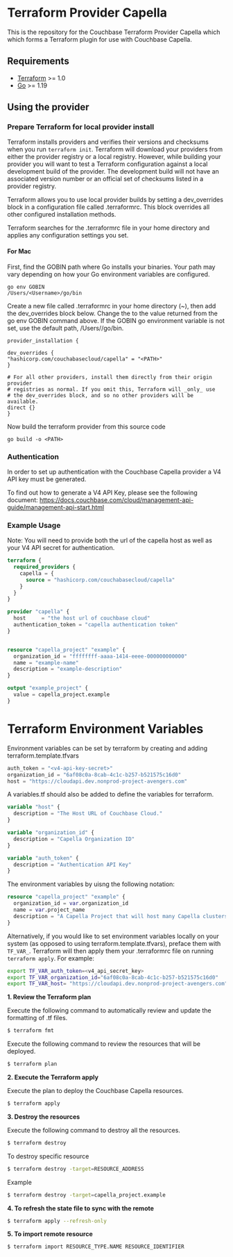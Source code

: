 # Terraform Provider Capella 

This is the repository for the Couchbase Terraform Provider Capella which which forms a Terraform plugin for use with Couchbase Capella.

## Requirements

- [Terraform](https://www.terraform.io/downloads.html) >= 1.0
- [Go](https://golang.org/doc/install) >= 1.19

## Using the provider

### Prepare Terraform for local provider install

Terraform installs providers and verifies their versions and checksums when you run `terraform init`. Terraform will download your 
providers from either the provider registry or a local registry. However, while building your provider you will want to 
test a Terraform configuration against a local development build of the provider. The development build will not have an associated 
version number or an official set of checksums listed in a provider registry.

Terraform allows you to use local provider builds by setting a dev_overrides block in a configuration file called .terraformrc. 
This block overrides all other configured installation methods.

Terraform searches for the .terraformrc file in your home directory and applies any configuration settings you set. 

#### For Mac

First, find the GOBIN path where Go installs your binaries. Your path may vary depending on how your Go environment variables are configured.

```shell
go env GOBIN
/Users/<Username>/go/bin
```

Create a new file called .terraformrc in your home directory (~), then add the dev_overrides block below. 
Change the <PATH> to the value returned from the go env GOBIN command above. 
If the GOBIN go environment variable is not set, use the default path, /Users/<Username>/go/bin.

```shell
provider_installation {

dev_overrides {
"hashicorp.com/couchabasecloud/capella" = "<PATH>"
}

# For all other providers, install them directly from their origin provider
# registries as normal. If you omit this, Terraform will _only_ use
# the dev_overrides block, and so no other providers will be available.
direct {}
}
```

Now build the terraform provider from this source code

`go build -o <PATH>`


### Authentication

In order to set up authentication with the Couchbase Capella provider a V4 API key must be generated. 

To find out how to generate a V4 API Key, please see the following document: 
https://docs.couchbase.com/cloud/management-api-guide/management-api-start.html

### Example Usage

Note: You will need to provide both the url of the capella host as well as your V4 API secret for authentication. 

```terraform
terraform {
  required_providers {
    capella = {
      source = "hashicorp.com/couchabasecloud/capella"
    }
  }
}

provider "capella" {
  host     = "the host url of couchbase cloud"
  authentication_token = "capella authentication token"
}


resource "capella_project" "example" {
  organization_id = "ffffffff-aaaa-1414-eeee-000000000000"
  name = "example-name"
  description = "example-description"
}

output "example_project" {
  value = capella_project.example
}
```

# Terraform Environment Variables

Environment variables can be set by terraform by creating and adding terraform.template.tfvars
```terraform
auth_token = "<v4-api-key-secret>"
organization_id = "6af08c0a-8cab-4c1c-b257-b521575c16d0"
host = "https://cloudapi.dev.nonprod-project-avengers.com"
```

A variables.tf should also be added to define the variables for terraform. 
```terraform
variable "host" {
  description = "The Host URL of Couchbase Cloud."
}

variable "organization_id" {
  description = "Capella Organization ID"
}

variable "auth_token" {
  description = "Authentication API Key"
}
```

The environment variables by uisng the following notation: 
```terraform
resource "capella_project" "example" {
  organization_id = var.organization_id
  name = var.project_name
  description = "A Capella Project that will host many Capella clusters."
}
```

Alternatively, if you would like to set environment variables locally on your system (as opposed to using terraform.template.tfvars),
preface them with `TF_VAR_`. Terraform will then apply them your .terraformrc file on running
`terraform apply`. For example: 
```bash
export TF_VAR_auth_token=<v4_api_secret_key>
export TF_VAR_organization_id="6af08c0a-8cab-4c1c-b257-b521575c16d0"
export TF_VAR_host= "https://cloudapi.dev.nonprod-project-avengers.com"
```

**1\. Review the Terraform plan**

Execute the following command to automatically review and update the formatting of .tf files.
```bash
$ terraform fmt
```

Execute the following command to review the resources that will be deployed.

```bash
$ terraform plan
```

**2\. Execute the Terraform apply**

Execute the plan to deploy the Couchbase Capella resources.

```bash
$ terraform apply
```

**3\. Destroy the resources**

Execute the following command to destroy all the resources.

```bash
$ terraform destroy
```

To destroy specific resource

```bash
$ terraform destroy -target=RESOURCE_ADDRESS
```
Example

```bash
$ terraform destroy -target=capella_project.example
```

**4\. To refresh the state file to sync with the remote**

```bash
$ terraform apply --refresh-only
```

**5\. To import remote resource**

```bash
$ terraform import RESOURCE_TYPE.NAME RESOURCE_IDENTIFIER
```

